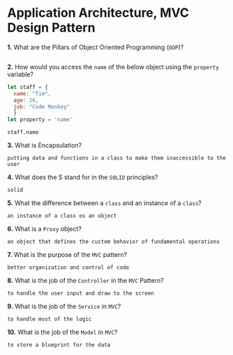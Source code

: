 # Application Architecture, MVC Design Pattern

**1.** What are the Pillars of Object Oriented Programming (`OOP`)?
<!-- enter you answer in the space below -->
```

```
**2.** How would you access the `name` of the below object using the `property` variable?
```js
let staff = {
  name: "Tim",
  age: 26,
  job: "Code Monkey"
  }
let property = 'name'
```
<!-- enter you answer in the space below -->
```
staff.name
```
**3.** What is Encapsulation?
<!-- enter you answer in the space below -->
```
putting data and functions in a class to make them inaccessible to the user
```
**4.** What does the S stand for in the `SOLID` principles?
<!-- enter you answer in the space below -->
```
solid
```
**5.** What the difference between a `class` and an instance of a `class`?
<!-- enter you answer in the space below -->
```
an instance of a class os an object
```
**6.** What is a `Proxy` object?
<!-- enter you answer in the space below -->
```
an object that defines the custom behavior of fundamental operations
```

**7.** What is the purpose of the `MVC` pattern?
<!-- enter you answer in the space below -->
```
better organization and control of code
```
**8.** What is the job of the `Controller` in the `MVC` Pattern?
<!-- enter you answer in the space below -->
```
to handle the user input and draw to the screen
```

**9.** What is the job of the `Service` in `MVC`?
<!-- enter you answer in the space below -->
```
to handle most of the logic
```
**10.** What is the job of the `Model` in `MVC`?
<!-- enter you answer in the space below -->
```
to store a blueprint for the data
```
